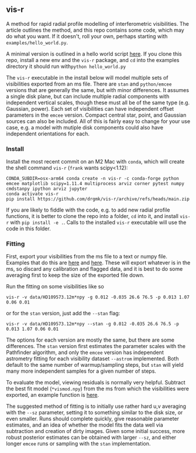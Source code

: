 vis-r
-----

A method for rapid radial profile modelling of interferometric visibilities.
The article outlines the method, and this repo contains some code,
which may do what you want. If it doesn't, 
roll your own, perhaps starting with `examples/hello_world.py`.

A minimal version is outlined in a hello world script [here](examples/hello_world.py).
If you clone this repo, install a new env and the `vis-r` package, and `cd`
into the examples directory it should run with`python hello_world.py`

The `vis-r` executable in the install below will model multiple sets of 
visibilities exported from an ms file. There are `stan` and `python/emcee` 
versions that are generally the same, but with minor differences.
It assumes a single disk plane, but can include multiple radial components 
with independent vertical scales, though these must all be of the same type 
(e.g. Gaussian, power). Each set of visibilities can have independent offset
parameters in the `emcee` version.  Compact central star, point, and Gaussian
sources can also be included. All of this is fairly easy to change for your
use case, e.g. a model with mutiple disk components
could also have independent orientations for each.

### Install

Install the most recent commit on an M2 Mac with `conda`,
which will create the shell command `vis-r` (`frank` wants scipy<1.12):
```shell
CONDA_SUBDIR=osx-arm64 conda create -n vis-r -c conda-forge python emcee matplotlib scipy=1.11.4 multiprocess arviz corner pytest numpy cmdstanpy ipython arviz jupyter
conda activate vis-r
pip install https://github.com/drgmk/vis-r/archive/refs/heads/main.zip
```

If you are likely to fiddle with the code, e.g. to add new radial profile functions,
it is better to clone the repo into a folder, `cd` into it, and install `vis-r`
with `pip install -e .`. Calls to the installed `vis-r` executable will use the code
in this folder.

### Fitting

First, export your visibilities from the ms file to a text or numpy file.
Examples that do this are [here](https://github.com/drgmk/alma/blob/a10e4e40e84ff3a25dfa3b0067fec5f4c3713b1d/alma/casa.py#L226)
and [here](https://github.com/dlmatra/miao/blob/master/utils/mstonumpyortxt_multiple.py).
These will export whatever is in the ms, so discard any calibration and flagged data, and it is
best to do some averaging first to keep the size of the exported file down.

Run the fitting on some visibilities like so
```shell
vis-r -v data/HD109573.12m*npy -g 0.012 -0.035 26.6 76.5 -p 0.013 1.07 0.06 0.01
```

or for the `stan` version, just add the `--stan` flag:

```shell
vis-r -v data/HD109573.12m*npy --stan -g 0.012 -0.035 26.6 76.5 -p 0.013 1.07 0.06 0.01
```
 The options for each version are mostly the same, but there are some differences.
 The `stan` version first estimates the parameter scales with the Pathfinder algorithm,
 and only the `emcee` version has independent astrometry fitting for 
 each visibility dataset `--astrom` implemented. Both default to the same number of 
 warmup/sampling steps, but `stan` will yield many more independent samples
 for a given number of steps.
 
To evaluate the model, viewing residuals is normally very helpful.
Subtract the best fit model (`*vismod.npy`) from the ms from which the visibilities
were exported, an example function is [here](https://github.com/drgmk/alma/blob/a10e4e40e84ff3a25dfa3b0067fec5f4c3713b1d/alma/casa.py#L82).

The suggested method of fitting is to initially use rather hard u,v averaging
with the `--sz` parameter, setting it to something similar to the disk size,
or even smaller. Runs should complete quickly, give reasonable parameter 
estimates, and an idea of whether the model fits the data well via subtraction
and creation of dirty images. Given some initial success, more robust posterior
estimates can be obtained with larger `--sz`, and either longer `emcee` runs 
or sampling with the `stan` implementation.